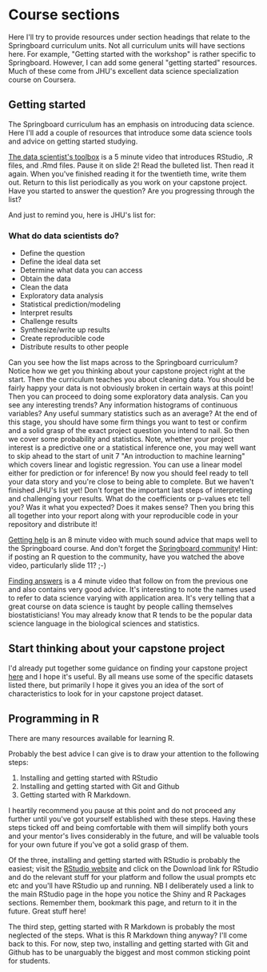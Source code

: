 # Course sections

Here I'll try to provide resources under section headings that relate
to the Springboard curriculum units. Not all curriculum units will have
sections here. For example, "Getting started with the workshop" is
rather specific to Springboard. However, I can add some general
"getting started" resources. Much of these come from JHU's excellent
data science specialization course on Coursera.

## Getting started

The Springboard curriculum has an emphasis on introducing data science.
Here I'll add a couple of resources that introduce some data science
tools and advice on getting started studying.

[The data scientist's toolbox](
https://www.coursera.org/learn/data-scientists-tools/lecture/4mR4L/the-data-scientists-toolbox)
is a 5 minute video that introduces RStudio, .R files, and .Rmd files.
Pause it on slide 2! Read the bulleted list. Then read it again. When you've finished
reading it for the twentieth time, write them out. Return to this list periodically as
you work on your capstone project. Have you started to answer the question? Are you
progressing through the list?

And just to remind you, here is JHU's list for:

### What do data scientists do?

* Define the question
* Define the ideal data set
* Determine what data you can access
* Obtain the data
* Clean the data
* Exploratory data analysis
* Statistical prediction/modeling
* Interpret results
* Challenge results
* Synthesize/write up results
* Create reproducible code
* Distribute results to other people

Can you see how the list maps across to the Springboard curriculum?
Notice how we get you thinking about your capstone project right at the start.
Then the curriculum teaches you about cleaning data. You should be fairly happy
your data is not obviously broken in certain ways at this point! Then you can
proceed to doing some exploratory data analysis. Can you see any interesting trends?
Any information histograms of continuous variables? Any useful summary statistics such
as an average? At the end of this stage, you should have some firm things you want to
test or confirm and a solid grasp of the exact project question you intend to nail.
So then we cover some probability and statistics. Note, whether your project interest
is a predictive one or a statistical inference one, you may well want to skip ahead
to the start of unit 7 "An introduction to machine learning" which covers linear and
logistic regression. You can use a linear model either for prediction or for inference!
By now you should feel ready to tell your data story and you're close to being able to
complete. But we haven't finished JHU's list yet! Don't forget the important last
steps of interpreting and challenging your results. What do the coefficients or p-values
etc tell you? Was it what you expected? Does it makes sense? Then you bring this all
together into your report along with your reproducible code in your repository and
distribute it!

[Getting help](https://www.coursera.org/learn/data-scientists-tools/lecture/KPkZz/getting-help)
is an 8 minute video with much sound advice that maps well to the Springboard course.
And don't forget the [Springboard community](https://foundationsdscommunity.springboard.com/)!
Hint: if posting an R question to the community, have you watched the above video,
particularly slide 11? ;-)

[Finding answers](https://www.coursera.org/learn/data-scientists-tools/lecture/6zxii/finding-answers)
is a 4 minute video that follow on from the previous one and also contains very good advice.
It's interesting to note the names used to refer to data science varying with application area.
It's very telling that a great course on data science is taught by people calling themselves
biostatisticians! You may already know that R tends to be the popular data science language
in the biological sciences and statistics.

## Start thinking about your capstone project

I'd already put together some guidance on finding your capstone project
[here](https://github.com/gtmaskall/Springboard_FDS_project_datasets)
and I hope it's useful. By all means use some of the specific datasets
listed there, but primarily I hope it gives you an idea of the sort
of characteristics to look for in your capstone project dataset.

## Programming in R

There are many resources available for learning R.

Probably the best advice I can give is to draw your attention to the following
steps:

1. Installing and getting started with RStudio
2. Installing and getting started with Git and Github
3. Getting started with R Markdown.

I heartily recommend you pause at this point and do not proceed any further until
you've got yourself established with these steps. Having these steps ticked off and
being comfortable with them will simplify both yours and your mentor's lives
considerably in the future, and will be valuable tools for your own future if you've
got a solid grasp of them.

Of the three, installing and getting started with RStudio is probably the easiest;
visit the [RStudio website](https://www.rstudio.com/) and click on the Download link
for RStudio and do the relevant stuff for your platform and follow the usual prompts
etc etc and you'll have RStudio up and running. NB I deliberately used a link to the
main RStudio page in the hope you notice the Shiny and R Packages sections. Remember them,
bookmark this page, and return to it in the future. Great stuff here!

The third step, getting started with R Markdown is probably the most neglected of the steps.
What is this R Markdown thing anyway? I'll come back to this. For now, step two,
installing and getting started with Git and Github has to be unarguably the biggest and
most common sticking point for students.

